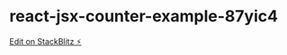 # react-jsx-counter-example-87yic4

[Edit on StackBlitz ⚡️](https://stackblitz.com/edit/react-jsx-counter-example-87yic4)